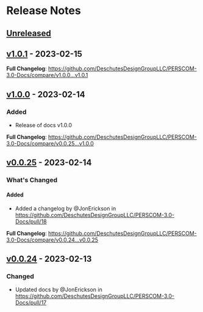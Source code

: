 # Release Notes

## [Unreleased](https://github.com/DeschutesDesignGroupLLC/PERSCOM-3.0-Docs/compare/v1.0.1...HEAD)

## [v1.0.1](https://github.com/DeschutesDesignGroupLLC/PERSCOM-3.0-Docs/compare/v1.0.0...v1.0.1) - 2023-02-15

<!-- Release notes generated using configuration in .github/release.yml at v1.0.1 -->
**Full Changelog**: https://github.com/DeschutesDesignGroupLLC/PERSCOM-3.0-Docs/compare/v1.0.0...v1.0.1

## [v1.0.0](https://github.com/DeschutesDesignGroupLLC/PERSCOM-3.0-Docs/compare/v0.0.25...v1.0.0) - 2023-02-14

### Added

- Release of docs v1.0.0

**Full Changelog**: https://github.com/DeschutesDesignGroupLLC/PERSCOM-3.0-Docs/compare/v0.0.25...v1.0.0

## [v0.0.25](https://github.com/DeschutesDesignGroupLLC/PERSCOM-3.0-Docs/compare/v0.0.24...v0.0.25) - 2023-02-14

<!-- Release notes generated using configuration in .github/release.yml at v0.0.25 -->
### What's Changed

#### Added

- Added a changelog by @JonErickson in https://github.com/DeschutesDesignGroupLLC/PERSCOM-3.0-Docs/pull/18

**Full Changelog**: https://github.com/DeschutesDesignGroupLLC/PERSCOM-3.0-Docs/compare/v0.0.24...v0.0.25

## [v0.0.24](https://github.com/DeschutesDesignGroupLLC/PERSCOM-3.0-Docs/compare/v0.0.23...v0.0.24) - 2023-02-13

### Changed

- Updated docs by @JonErickson in https://github.com/DeschutesDesignGroupLLC/PERSCOM-3.0-Docs/pull/17
